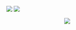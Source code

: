 ‎ ‎ ‎ ‎ ‎ ‎ ‎ ‎‎ ‎ ‎ ‎ ‎ ‎ ‎ ‎ ‎ ‎ ‎‎ ‎ ‎ ‎ ‎ [<img src="https://files.catbox.moe/fcpbix.png">](https://rentry.co/holyspawn) ‎ ‎ ‎ ‎‎ ‎ ‎ ‎ ‎ ‎ ‎ ‎ ‎ ‎‎‎ ‎ ‎ ‎ ‎ ‎ ‎ ‎ ‎ ‎ ‎ ‎ [<img src="https://files.catbox.moe/kbvdci.png">](https://2t.straw.page)

<p align="center">
  <img src="https://files.catbox.moe/fbkq2p.png">
</p>
<p align="center">
